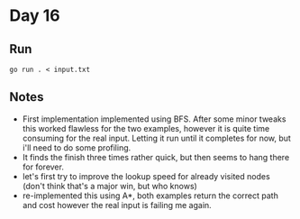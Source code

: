 # Day 16

## Run

```console
go run . < input.txt
```

## Notes
- First implementation implemented using BFS. After some minor tweaks this worked flawless for the two examples, however it is quite time consuming for the real input. Letting it run until it completes for now, but i'll need to do some profiling.
- It finds the finish three times rather quick, but then seems to hang there for forever.
- let's first try to improve the lookup speed for already visited nodes (don't think that's a major win, but who knows)
- re-implemented this using A*, both examples return the correct path and cost however the real input is failing me again.
